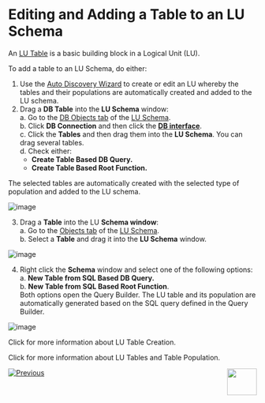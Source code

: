 # Editing and Adding a Table to an LU Schema

An [LU Table](https://github.com/k2view-academy/K2View-Academy/blob/master/articles/06_LU_tables/01_LU_tables_overview.md)  is a basic building block in a Logical Unit (LU).

To add a table to an LU Schema, do either: 

1. Use the [Auto Discovery Wizard](https://github.com/k2view-academy/K2View-Academy/blob/master/articles/03_logical_units/06_auto_discovery_wizard.md) to create or edit an LU whereby the tables and their populations are automatically created and added to the LU schema.
2. Drag a **DB Table** into the **LU Schema** window:\
   a. Go to the [DB Objects tab](https://github.com/k2view-academy/K2View-Academy/blob/master/articles/03_logical_units/03_LU_schema_window.md#logical-unit-lu-tabs) of the [LU Schema](https://github.com/k2view-academy/K2View-Academy/blob/master/articles/03_logical_units/03_LU_schema_window.md). \
   b. Click **DB Connection** and then click the [**DB interface**](https://github.com/k2view-academy/K2View-Academy/blob/master/articles/05_DB_interfaces/01_interfaces_overview.md).\
   c. Click the **Tables** and then drag them into the **LU Schema**. You can drag several tables.\
   d. Check either: 
    * **Create Table Based DB Query.**
    * **Create Table Based Root Function.**

The selected tables are automatically created with the selected type of population and added to the LU schema.

![image](https://github.com/k2view-academy/K2View-Academy/blob/master/articles/03_logical_units/images/03_09_01_tables1.png)


3. Drag a **Table** into the LU **Schema window**:\
    a. Go to the [Objects tab](https://github.com/k2view-academy/K2View-Academy/blob/master/articles/03_logical_units/03_LU_schema_window.md#logical-unit-lu-tabs) of the [LU Schema](https://github.com/k2view-academy/K2View-Academy/blob/master/articles/03_logical_units/03_LU_schema_window.md).\
    b. Select a **Table** and drag it into the **LU Schema** window.


![image](https://github.com/k2view-academy/K2View-Academy/blob/master/articles/03_logical_units/images/03_09_02_tables2.png)

4. Right click the **Schema** window and select one of the following options:\
    a. **New Table from SQL Based DB Query.**\
    b. **New Table from SQL Based Root Function**.\
Both options open the Query Builder. The LU table and its population are automatically generated based on the SQL query defined in the Query Builder.

![image](https://github.com/k2view-academy/K2View-Academy/blob/master/articles/03_logical_units/images/03_09_03_tables3.png)


Click for more information about LU Table Creation.

Click for more information about LU Tables and Table Population. 

[![Previous](https://github.com/k2view-academy/K2View-Academy/blob/master/articles/images/Previous.png)](https://github.com/k2view-academy/K2View-Academy/blob/master/articles/03_logical_units/08_define_root_table_and_instance_ID_LU_schema.md)[<img align="right" width="60" height="54" src="https://github.com/k2view-academy/K2View-Academy/blob/master/articles/images/Next.png">](https://github.com/k2view-academy/K2View-Academy/blob/master/articles/03_logical_units/10_delete_table_from_a_schema.md)

